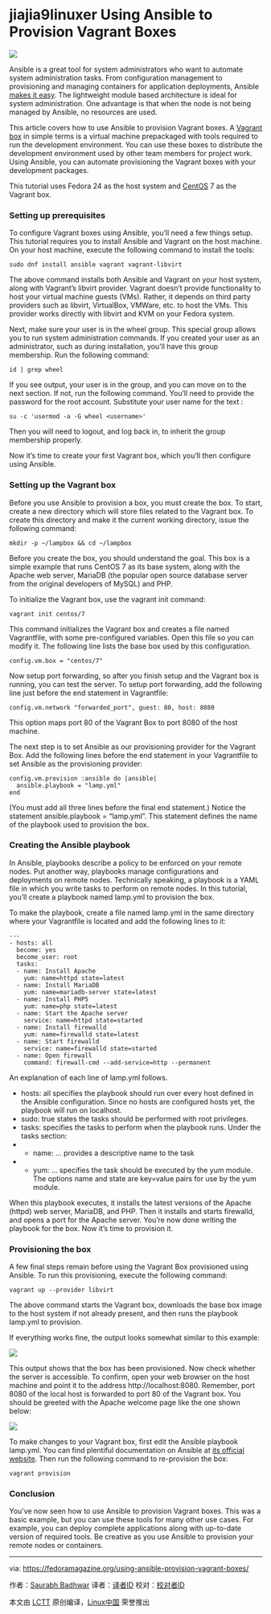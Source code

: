 jiajia9linuxer
Using Ansible to Provision Vagrant Boxes
====

![](https://i1.wp.com/cdn.fedoramagazine.org/wp-content/uploads/2016/08/vagrant-plus-ansible.jpg?w=1352&ssl=1)

Ansible is a great tool for system administrators who want to automate system administration tasks. From configuration management to provisioning and managing containers for application deployments, Ansible [makes it easy][1]. The lightweight module based architecture is ideal for system administration. One advantage is that when the node is not being managed by Ansible, no resources are used.

This article covers how to use Ansible to provision Vagrant boxes. A [Vagrant box][2] in simple terms is a virtual machine prepackaged with tools required to run the development environment. You can use these boxes to distribute the development environment used by other team members for project work. Using Ansible, you can automate provisioning the Vagrant boxes with your development packages.

This tutorial uses Fedora 24 as the host system and [CentOS][3] 7 as the Vagrant box.

### Setting up prerequisites

To configure Vagrant boxes using Ansible, you’ll need a few things setup. This tutorial requires you to install Ansible and Vagrant on the host machine. On your host machine, execute the following command to install the tools:

```
sudo dnf install ansible vagrant vagrant-libvirt
```

The above command installs both Ansible and Vagrant on your host system, along with Vagrant’s libvirt provider. Vagrant doesn’t provide functionality to host your virtual machine guests (VMs). Rather, it depends on third party providers such as libvirt, VirtualBox, VMWare, etc. to host the VMs. This provider works directly with libvirt and KVM on your Fedora system.

Next, make sure your user is in the wheel group. This special group allows you to run system administration commands. If you created your user as an administrator, such as during installation, you’ll have this group membership. Run the following command:

```
id | grep wheel
```

If you see output, your user is in the group, and you can move on to the next section. If not, run the following command. You’ll need to provide the password for the root account. Substitute your user name for the text <username>:

```
su -c 'usermod -a -G wheel <username>'
```

Then you will need to logout, and log back in, to inherit the group membership properly.

Now it’s time to create your first Vagrant box, which you’ll then configure using Ansible.

### Setting up the Vagrant box

Before you use Ansible to provision a box, you must create the box. To start, create a new directory which will store files related to the Vagrant box. To create this directory and make it the current working directory, issue the following command:

```
mkdir -p ~/lampbox && cd ~/lampbox
```

Before you create the box, you should understand the goal. This box is a simple example that runs CentOS 7 as its base system, along with the Apache web server, MariaDB (the popular open source database server from the original developers of MySQL) and PHP.

To initialize the Vagrant box, use the vagrant init command:

```
vagrant init centos/7
```

This command initializes the Vagrant box and creates a file named Vagrantfile, with some pre-configured variables. Open this file so you can modify it. The following line lists the base box used by this configuration.

```
config.vm.box = "centos/7"
```

Now setup port forwarding, so after you finish setup and the Vagrant box is running, you can test the server. To setup port forwarding, add the following line just before the end statement in Vagrantfile:

```
config.vm.network "forwarded_port", guest: 80, host: 8080
```

This option maps port 80 of the Vagrant Box to port 8080 of the host machine.

The next step is to set Ansible as our provisioning provider for the Vagrant Box. Add the following lines before the end statement in your Vagrantfile to set Ansible as the provisioning provider:

```
config.vm.provision :ansible do |ansible|
  ansible.playbook = "lamp.yml"
end
```

(You must add all three lines before the final end statement.) Notice the statement ansible.playbook = “lamp.yml”. This statement defines the name of the playbook used to provision the box.

### Creating the Ansible playbook

In Ansible, playbooks describe a policy to be enforced on your remote nodes. Put another way, playbooks manage configurations and deployments on remote nodes. Technically speaking, a playbook is a YAML file in which you write tasks to perform on remote nodes. In this tutorial, you’ll create a playbook named lamp.yml to provision the box.

To make the playbook, create a file named lamp.yml in the same directory where your Vagrantfile is located and add the following lines to it:

```
---
- hosts: all
  become: yes
  become_user: root
  tasks:
  - name: Install Apache
    yum: name=httpd state=latest
  - name: Install MariaDB
    yum: name=mariadb-server state=latest
  - name: Install PHP5
    yum: name=php state=latest
  - name: Start the Apache server
    service: name=httpd state=started
  - name: Install firewalld
    yum: name=firewalld state=latest
  - name: Start firewalld
    service: name=firewalld state=started
  - name: Open firewall
    command: firewall-cmd --add-service=http --permanent
```

An explanation of each line of lamp.yml follows.

- hosts: all specifies the playbook should run over every host defined in the Ansible configuration. Since no hosts are configured hosts yet, the playbook will run on localhost.
- sudo: true states the tasks should be performed with root privileges.
- tasks: specifies the tasks to perform when the playbook runs. Under the tasks section:
- - name: … provides a descriptive name to the task
- - yum: … specifies the task should be executed by the yum module. The options name and state are key=value pairs for use by the yum module.

When this playbook executes, it installs the latest versions of the Apache (httpd) web server, MariaDB, and PHP. Then it installs and starts firewalld, and opens a port for the Apache server. You’re now done writing the playbook for the box. Now it’s time to provision it.

### Provisioning the box

A few final steps remain before using the Vagrant Box provisioned using Ansible. To run this provisioning, execute the following command:

```
vagrant up --provider libvirt
```

The above command starts the Vagrant box, downloads the base box image to the host system if not already present, and then runs the playbook lamp.yml to provision.

If everything works fine, the output looks somewhat similar to this example:

![](https://i1.wp.com/cdn.fedoramagazine.org/wp-content/uploads/2016/08/vagrant-ansible-playbook-run.png?w=574&ssl=1)

This output shows that the box has been provisioned. Now check whether the server is accessible. To confirm, open your web browser on the host machine and point it to the address http://localhost:8080. Remember, port 8080 of the local host is forwarded to port 80 of the Vagrant box. You should be greeted with the Apache welcome page like the one shown below:

![](https://i0.wp.com/cdn.fedoramagazine.org/wp-content/uploads/2016/08/vagrant-ansible-apache-up.png?w=1004&ssl=1)

To make changes to your Vagrant box, first edit the Ansible playbook lamp.yml. You can find plentiful documentation on Ansible at [its official website][4]. Then run the following command to re-provision the box:

```
vagrant provision
```

### Conclusion

You’ve now seen how to use Ansible to provision Vagrant boxes. This was a basic example, but you can use these tools for many other use cases. For example, you can deploy complete applications along with up-to-date version of required tools. Be creative as you use Ansible to provision your remote nodes or containers.


--------------------------------------------------------------------------------

via: https://fedoramagazine.org/using-ansible-provision-vagrant-boxes/

作者：[Saurabh Badhwar][a]
译者：[译者ID](https://github.com/译者ID)
校对：[校对者ID](https://github.com/校对者ID)

本文由 [LCTT](https://github.com/LCTT/TranslateProject) 原创编译，[Linux中国](https://linux.cn/) 荣誉推出

[a]: http://h4xr.id.fedoraproject.org/
[1]: https://ansible.com/
[2]: https://www.vagrantup.com/
[3]: https://centos.org/
[4]: http://docs.ansible.com/ansible/index.html
